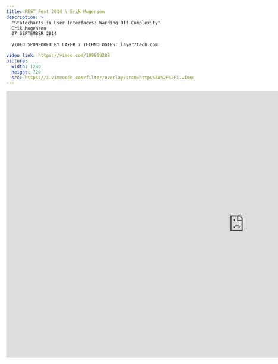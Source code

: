 ```yaml
---
title: REST Fest 2014 \ Erik Mogensen
description: >
  "Statecharts in User Interfaces: Warding Off Complexity"
  Erik Mogensen
  27 SEPTEMBER 2014
  
  VIDEO SPONSORED BY LAYER 7 TECHNOLOGIES: layer7tech.com

video_link: https://vimeo.com/109808288
picture:
  width: 1280
  height: 720
  src: https://i.vimeocdn.com/filter/overlay?src0=https%3A%2F%2Fi.vimeocdn.com%2Fvideo%2F493866508_1280x720.jpg&src1=http%3A%2F%2Ff.vimeocdn.com%2Fp%2Fimages%2Fcrawler_play.png
---
```

<iframe src="https://player.vimeo.com/video/109808288?title=0&byline=0&portrait=0&badge=0&autopause=0&player_id=0" width="1280" height="720" frameborder="0" title="REST Fest 2014 \ Erik Mogensen" webkitallowfullscreen mozallowfullscreen allowfullscreen></iframe>